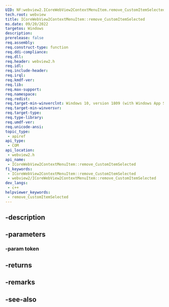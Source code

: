 ```yaml
---
UID: NF:webview2.ICoreWebView2ContextMenuItem.remove_CustomItemSelected
tech.root: webview
title: ICoreWebView2ContextMenuItem::remove_CustomItemSelected
ms.date: 09/20/2022
targetos: Windows
description: 
prerelease: false
req.assembly: 
req.construct-type: function
req.ddi-compliance: 
req.dll: 
req.header: webview2.h
req.idl: 
req.include-header: 
req.irql: 
req.kmdf-ver: 
req.lib: 
req.max-support: 
req.namespace: 
req.redist: 
req.target-min-winverclnt: Windows 10, version 1809 (with Windows App SDK 1.1 or later)
req.target-min-winversvr: 
req.target-type: 
req.type-library: 
req.umdf-ver: 
req.unicode-ansi: 
topic_type:
 - apiref
api_type:
 - COM
api_location:
 - webview2.h
api_name:
 - ICoreWebView2ContextMenuItem::remove_CustomItemSelected
f1_keywords:
 - ICoreWebView2ContextMenuItem::remove_CustomItemSelected
 - webview2/ICoreWebView2ContextMenuItem::remove_CustomItemSelected
dev_langs:
 - c++
helpviewer_keywords:
 - remove_CustomItemSelected
---
```


## -description

## -parameters

### -param token

## -returns

## -remarks

## -see-also

